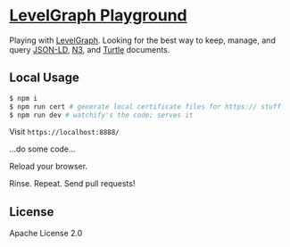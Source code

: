 # [LevelGraph Playground](http://wileylabs.github.io/levelgraph-playground)

Playing with [LevelGraph](http://levelgraph.io). Looking for the best way to keep, manage, and query
[JSON-LD](http://json-ld.org/), [N3](https://www.w3.org/TeamSubmission/n3/), and [Turtle](https://www.w3.org/TR/turtle/) documents.

## Local Usage

```bash
$ npm i
$ npm run cert # generate local certificate files for https:// stuff
$ npm run dev # watchify's the code; serves it
```

Visit `https://localhost:8888/`

...do some code...

Reload your browser.

Rinse. Repeat. Send pull requests!

## License

Apache License 2.0
